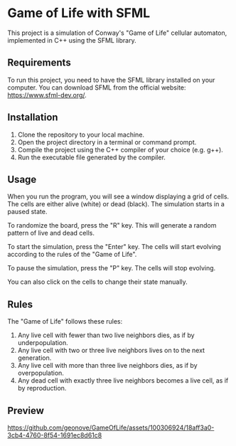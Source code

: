 # Game of Life with SFML

This project is a simulation of Conway's "Game of Life" cellular automaton, implemented in C++ using the SFML library.

## Requirements

To run this project, you need to have the SFML library installed on your computer. You can download SFML from the official website: https://www.sfml-dev.org/.

## Installation

1. Clone the repository to your local machine.
2. Open the project directory in a terminal or command prompt.
3. Compile the project using the C++ compiler of your choice (e.g. g++).
4. Run the executable file generated by the compiler.

## Usage

When you run the program, you will see a window displaying a grid of cells. The cells are either alive (white) or dead (black). The simulation starts in a paused state.

To randomize the board, press the "R" key. This will generate a random pattern of live and dead cells.

To start the simulation, press the "Enter" key. The cells will start evolving according to the rules of the "Game of Life".

To pause the simulation, press the "P" key. The cells will stop evolving.

You can also click on the cells to change their state manually.

## Rules

The "Game of Life" follows these rules:

1. Any live cell with fewer than two live neighbors dies, as if by underpopulation.
2. Any live cell with two or three live neighbors lives on to the next generation.
3. Any live cell with more than three live neighbors dies, as if by overpopulation.
4. Any dead cell with exactly three live neighbors becomes a live cell, as if by reproduction.

## Preview

https://github.com/geonove/GameOfLife/assets/100306924/18aff3a0-3cb4-4760-8f54-1691ec8d61c8



